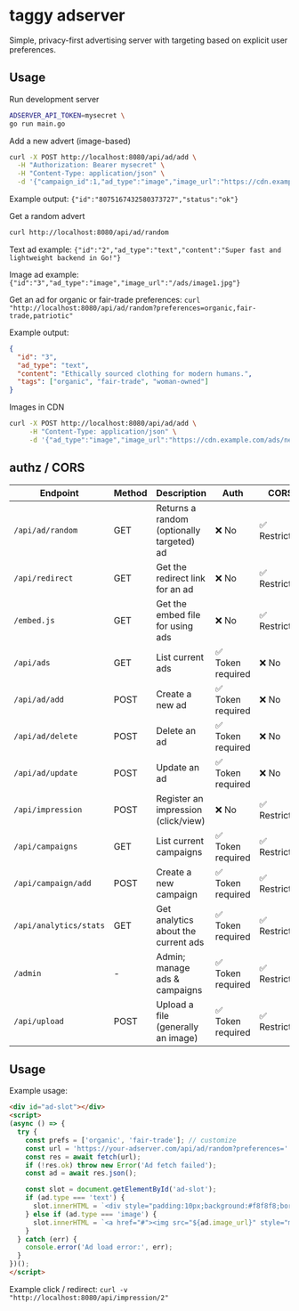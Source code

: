 # taggy adserver

Simple, privacy-first advertising server with targeting based on explicit user preferences.

## Usage

Run development server
```bash
ADSERVER_API_TOKEN=mysecret \
go run main.go
```

Add a new advert (image-based)
```bash
curl -X POST http://localhost:8080/api/ad/add \
  -H "Authorization: Bearer mysecret" \
  -H "Content-Type: application/json" \
  -d '{"campaign_id":1,"ad_type":"image","image_url":"https://cdn.example.com/ads/banner.jpg","redirect_url":"https://example.com/landing","tags":["organic","fair-trade"],"expires_at":"2025-12-31T23:59:59Z"}'
```
Example output: `{"id":"8075167432580373727","status":"ok"}`

Get a random advert
```bash
curl http://localhost:8080/api/ad/random
```

Text ad example:
`{"id":"2","ad_type":"text","content":"Super fast and lightweight backend in Go!"}`

Image ad example:
`{"id":"3","ad_type":"image","image_url":"/ads/image1.jpg"}`

Get an ad for organic or fair-trade preferences:
`curl "http://localhost:8080/api/ad/random?preferences=organic,fair-trade,patriotic"`

Example output:
```json
{
  "id": "3",
  "ad_type": "text",
  "content": "Ethically sourced clothing for modern humans.",
  "tags": ["organic", "fair-trade", "woman-owned"]
}
```

Images in CDN
```bash
curl -X POST http://localhost:8080/api/ad/add \
     -H "Content-Type: application/json" \
     -d '{"ad_type":"image","image_url":"https://cdn.example.com/ads/newbanner.png","tags":["vegan","organic"]}'
```

## authz / CORS
| Endpoint            | Method | Description                               | Auth             | CORS          |
| --------------------| ------ | ----------------------------------------- | ---------------- | ------------- |
| `/api/ad/random`    | GET    | Returns a random (optionally targeted) ad | ❌ No             | ✅ Restricted |
| `/api/redirect`     | GET    | Get the redirect link for an ad           | ❌ No             | ✅ Restricted |
| `/embed.js`         | GET    | Get the embed file for using ads          | ❌ No             | ✅ Restricted |
| `/api/ads`          | GET    | List current ads                          | ✅ Token required | ❌ No         |
| `/api/ad/add`       | POST   | Create a new ad                           | ✅ Token required | ❌ No         |
| `/api/ad/delete`    | POST   | Delete an ad                              | ✅ Token required | ❌ No         |
| `/api/ad/update`    | POST   | Update an ad                              | ✅ Token required | ❌ No         |
| `/api/impression`   | POST   | Register an impression (click/view)       | ❌ No             | ✅ Restricted |
| `/api/campaigns`    | GET    | List current campaigns                    | ✅ Token required | ✅ Restricted |
| `/api/campaign/add` | POST   | Create a new campaign                     | ✅ Token required | ✅ Restricted |
| `/api/analytics/stats` | GET | Get analytics about the current ads       | ✅ Token required | ✅ Restricted |
| `/admin`            | -      | Admin; manage ads &amp; campaigns         | ✅ Token required | ✅ Restricted |
| `/api/upload`       | POST   | Upload a file (generally an image)        | ✅ Token required | ✅ Restricted |

## Usage

Example usage:
```html
<div id="ad-slot"></div>
<script>
(async () => {
  try {
    const prefs = ['organic', 'fair-trade']; // customize
    const url = 'https://your-adserver.com/api/ad/random?preferences=' + prefs.join(',');
    const res = await fetch(url);
    if (!res.ok) throw new Error('Ad fetch failed');
    const ad = await res.json();

    const slot = document.getElementById('ad-slot');
    if (ad.type === 'text') {
      slot.innerHTML = `<div style="padding:10px;background:#f8f8f8;border-radius:6px;">${ad.content}</div>`;
    } else if (ad.type === 'image') {
      slot.innerHTML = `<a href="#"><img src="${ad.image_url}" style="max-width:100%;border-radius:6px;"/></a>`;
    }
  } catch (err) {
    console.error('Ad load error:', err);
  }
})();
</script>
```

Example click / redirect:
`curl -v "http://localhost:8080/api/impression/2"`
